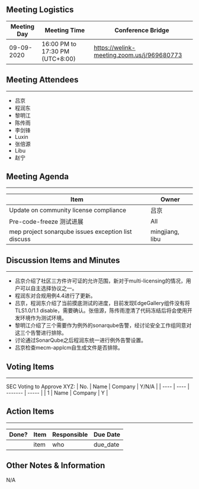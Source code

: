 ## Meeting Logistics

| Meeting Day | Meeting Time                    | Conference Bridge                          |
| ----------- | ------------------------------- | ------------------------------------------ |
| 09-09-2020  | 16:00 PM to 17:30 PM (UTC+8:00) | https://welink-meeting.zoom.us/j/969680773 |

## Meeting Attendees
** **
- 吕京
- 程润东
- 黎明江
- 陈传雨
- 李剑锋
- Luxin
- 张倍源
- Libu
- 赵宁


## Meeting Agenda

** **
| Item                               | Owner  |
| ---------------------------------- | ------ |
| Update on community license compliance | 吕京 |
| Pre-code-freeze 测试进展     | All |
| mep project sonarqube issues exception list discuss | mingjiang, libu |



## Discussion Items and Minutes

** **
- 吕京介绍了社区三方件许可证的允许范围，新对于multi-licensing的情况，用户可以自主选择协议之一。
- 程润东对合规用例4.4进行了更新。
- 吕京，程润东介绍了当前摸底测试的进度，目前发现EdgeGallery组件没有将TLS1.0/1.1 disable，需要确认。张倍源，陈传雨澄清了代码冻结后将会使用开发环境作为测试环境。
- 黎明江介绍了三个需要作为例外的sonarqube告警，经讨论安全工作组同意对这三个告警进行排除。
- 讨论通过SonarQube之后程润东统一进行例外告警设置。
- 吕京检查mecm-applcm自生成文件是否排除。

## Voting Items

** **
SEC Voting to Approve XYZ:
| No.  | Name | Company | Y/N/A |
| ---- | ---- | ------- | ----- |
| 1    | Name | Company | Y     |

## Action Items
** **
| Done? | Item | Responsible | Due Date |
| ----- | ---- | ----------- | -------- |
|       | item | who         | due_date |

## Other Notes & Information
N/A